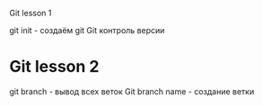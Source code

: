 Git lesson 1

git init - создаём git
Git контроль версии
# Git lesson 2
git branch - вывод всех веток
Git branch name - создание ветки